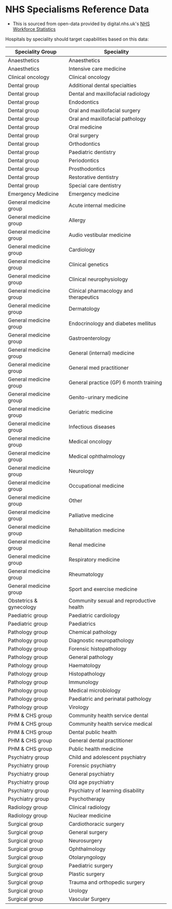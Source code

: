 # NHS Specialisms Reference Data

* This is sourced from open-data provided by digital.nhs.uk's [NHS Workforce Statistics](https://digital.nhs.uk/data-and-information/publications/statistical/nhs-workforce-statistics/nhs-workforce-statistics---january-2018)

Hospitals by speciality should target capabilities based on this data: 

| Speciality Group | Speciality |
| ---------------- | ---------- |
| Anaesthetics     | Anaesthetics |
| Anaesthetics     | Intensive care medicine |
| Clinical oncology | Clinical oncology |
| Dental group | Additional dental specialties |	
| Dental group | 	Dental and maxillofacial radiology |
| Dental group | Endodontics |
| Dental group | 	Oral and maxillofacial surgery |
| Dental group | 	Oral and maxillofacial pathology |
| Dental group | 	Oral medicine |
| Dental group | 	Oral surgery |
| Dental group | 	Orthodontics |
| Dental group | 	Paediatric dentistry |
| Dental group | 	Periodontics |
| Dental group | 	Prosthodontics |
| Dental group | 	Restorative dentistry |
| Dental group | 	Special care dentistry |
| Emergency Medicine | Emergency medicine |	
| General medicine group |	Acute internal medicine |
| General medicine group |	Allergy |
| General medicine group |	Audio vestibular medicine |
| General medicine group |	Cardiology |
| General medicine group |	Clinical genetics |
| General medicine group |	Clinical neurophysiology |
| General medicine group |	Clinical pharmacology and therapeutics |
| General medicine group |	Dermatology |
| General medicine group |	Endocrinology and diabetes mellitus |
| General medicine group |	Gastroenterology |
| General medicine group |	General (internal) medicine |
| General medicine group |	General med practitioner |
| General medicine group |	General practice (GP) 6 month training |
| General medicine group |	Genito-urinary medicine |
| General medicine group |	Geriatric medicine |
| General medicine group |	Infectious diseases |
| General medicine group |	Medical oncology |
| General medicine group |	Medical ophthalmology |
| General medicine group |	Neurology | 
| General medicine group |	Occupational medicine |
| General medicine group |	Other |
| General medicine group |	Palliative medicine |
| General medicine group |	Rehabilitation medicine |
| General medicine group |	Renal medicine  |
| General medicine group |	Respiratory medicine |
| General medicine group |	Rheumatology |
| General medicine group |	Sport and exercise medicine |
| Obstetrics & gynecology | Community sexual and reproductive health |	
| Paediatric group | Paediatric cardiology	 |
| Paediatric group | Paediatrics |	
| Pathology group |	Chemical pathology |
| Pathology group | Diagnostic neuropathology |
| Pathology group |	Forensic histopathology |
| Pathology group |	General pathology |
| Pathology group |	Haematology |
| Pathology group |	Histopathology |
| Pathology group |	Immunology |
| Pathology group |	Medical microbiology |
| Pathology group |	Paediatric and perinatal pathology |
| Pathology group |	Virology |
| PHM & CHS group |	Community health service dental |
| PHM & CHS group |	Community health service medical |
| PHM & CHS group |	Dental public health |
| PHM & CHS group |	General dental practitioner |
| PHM & CHS group |	Public health medicine |
| Psychiatry group |	Child and adolescent psychiatry |
| Psychiatry group |	Forensic psychiatry |
| Psychiatry group |	General psychiatry |
| Psychiatry group |	Old age psychiatry |
| Psychiatry group |	Psychiatry of learning disability |
| Psychiatry group |	Psychotherapy |
| Radiology group |	Clinical radiology |
| Radiology group |	Nuclear medicine |
| Surgical group |	Cardiothoracic surgery |
| Surgical group |	General surgery |
| Surgical group |	Neurosurgery |
| Surgical group |	Ophthalmology |
| Surgical group |	Otolaryngology |
| Surgical group |	Paediatric surgery |
| Surgical group |	Plastic surgery |
| Surgical group |	Trauma and orthopedic surgery |
| Surgical group |	Urology |
| Surgical group |	Vascular Surgery |
